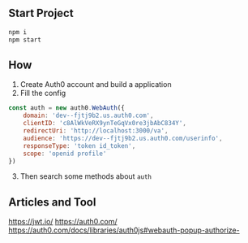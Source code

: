 

## Start Project

```sh
npm i
npm start
```



## How

1. Create Auth0 account and build a application
2. Fill the config
```js
const auth = new auth0.WebAuth({
    domain: 'dev--fjtj9b2.us.auth0.com',
    clientID: 'c8AlWkVeRX9ynTeGqVx0re3jbAbC834Y',
    redirectUri: 'http://localhost:3000/va',
    audience: 'https://dev--fjtj9b2.us.auth0.com/userinfo',
    responseType: 'token id_token',
    scope: 'openid profile'
})
```

3. Then search some methods about `auth`


## Articles and Tool
https://jwt.io/
https://auth0.com/
https://auth0.com/docs/libraries/auth0js#webauth-popup-authorize-